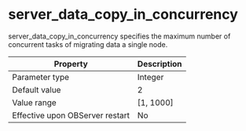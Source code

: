 server_data_copy_in_concurrency 
====================================================

server_data_copy_in_concurrency specifies the maximum number of concurrent tasks of migrating data a single node. 


|          **Property**           | **Description** |
|---------------------------------|-----------------|
| Parameter type                  | Integer         |
| Default value                   | 2               |
| Value range                     | \[1, 1000\]     |
| Effective upon OBServer restart | No              |



